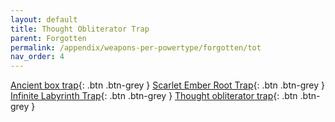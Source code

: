 ```yaml
---
layout: default
title: Thought Obliterator Trap
parent: Forgotten
permalink: /appendix/weapons-per-powertype/forgotten/tot
nav_order: 4
---
```

<span class="fs-1">[Ancient box trap](/appendix/weapons-per-powertype/forgotten/abt){: .btn .btn-grey } </span><span class="fs-1">[Scarlet Ember Root Trap](/appendix/weapons-per-powertype/forgotten/sert){: .btn .btn-grey } </span> <span class="fs-1">[Infinite Labyrinth Trap](/appendix/weapons-per-powertype/forgotten/ilt){: .btn .btn-grey } </span><span class="fs-1">[Thought obliterator trap](/appendix/weapons-per-powertype/forgotten/tot){: .btn .btn-grey }</span>
